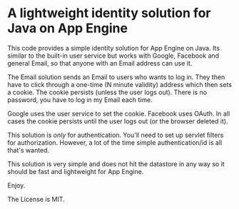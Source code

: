 # A lightweight identity solution for Java on App Engine

This code provides a simple identity solution for App Engine on Java.
Its similar to the built-in user service but works with Google, Facebook
and general Email, so that anyone with an Email address can use it.

The Email solution sends an  Email to  users who wants to log in. They
then have to click through a one-time (N minute validity) address which then
sets a cookie.  The cookie persists (unless the user logs out). There is no password,
you have to log in my Email each time.

Google uses the user service to set the cookie.  Facebook uses OAuth.  In all cases
the cookie persists until the user logs out (or the browser deleted it).

This solution is _only_ for authentication.  You'll need to set up servlet filters for
authorization. However, a lot of the time simple authentication/id is all that's wanted.

This solution is very simple and does not hit the datastore in any way so it should be
fast and lightweight for App Engine.

Enjoy.


The License is MIT.